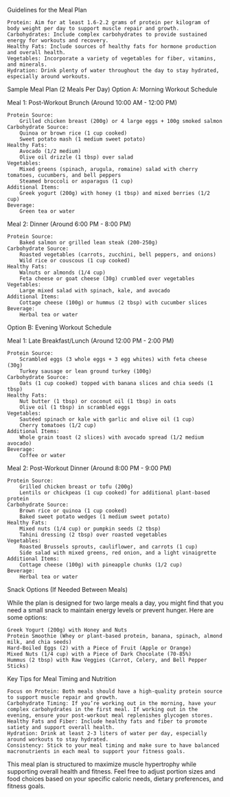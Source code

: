 Guidelines for the Meal Plan

    Protein: Aim for at least 1.6-2.2 grams of protein per kilogram of body weight per day to support muscle repair and growth.
    Carbohydrates: Include complex carbohydrates to provide sustained energy for workouts and recovery.
    Healthy Fats: Include sources of healthy fats for hormone production and overall health.
    Vegetables: Incorporate a variety of vegetables for fiber, vitamins, and minerals.
    Hydration: Drink plenty of water throughout the day to stay hydrated, especially around workouts.

Sample Meal Plan (2 Meals Per Day)
Option A: Morning Workout Schedule

Meal 1: Post-Workout Brunch (Around 10:00 AM - 12:00 PM)

    Protein Source:
        Grilled chicken breast (200g) or 4 large eggs + 100g smoked salmon
    Carbohydrate Source:
        Quinoa or brown rice (1 cup cooked)
        Sweet potato mash (1 medium sweet potato)
    Healthy Fats:
        Avocado (1/2 medium)
        Olive oil drizzle (1 tbsp) over salad
    Vegetables:
        Mixed greens (spinach, arugula, romaine) salad with cherry tomatoes, cucumbers, and bell peppers
        Steamed broccoli or asparagus (1 cup)
    Additional Items:
        Greek yogurt (200g) with honey (1 tbsp) and mixed berries (1/2 cup)
    Beverage:
        Green tea or water

Meal 2: Dinner (Around 6:00 PM - 8:00 PM)

    Protein Source:
        Baked salmon or grilled lean steak (200-250g)
    Carbohydrate Source:
        Roasted vegetables (carrots, zucchini, bell peppers, and onions)
        Wild rice or couscous (1 cup cooked)
    Healthy Fats:
        Walnuts or almonds (1/4 cup)
        Feta cheese or goat cheese (30g) crumbled over vegetables
    Vegetables:
        Large mixed salad with spinach, kale, and avocado
    Additional Items:
        Cottage cheese (100g) or hummus (2 tbsp) with cucumber slices
    Beverage:
        Herbal tea or water

Option B: Evening Workout Schedule

Meal 1: Late Breakfast/Lunch (Around 12:00 PM - 2:00 PM)

    Protein Source:
        Scrambled eggs (3 whole eggs + 3 egg whites) with feta cheese (30g)
        Turkey sausage or lean ground turkey (100g)
    Carbohydrate Source:
        Oats (1 cup cooked) topped with banana slices and chia seeds (1 tbsp)
    Healthy Fats:
        Nut butter (1 tbsp) or coconut oil (1 tbsp) in oats
        Olive oil (1 tbsp) in scrambled eggs
    Vegetables:
        Sautéed spinach or kale with garlic and olive oil (1 cup)
        Cherry tomatoes (1/2 cup)
    Additional Items:
        Whole grain toast (2 slices) with avocado spread (1/2 medium avocado)
    Beverage:
        Coffee or water

Meal 2: Post-Workout Dinner (Around 8:00 PM - 9:00 PM)

    Protein Source:
        Grilled chicken breast or tofu (200g)
        Lentils or chickpeas (1 cup cooked) for additional plant-based protein
    Carbohydrate Source:
        Brown rice or quinoa (1 cup cooked)
        Baked sweet potato wedges (1 medium sweet potato)
    Healthy Fats:
        Mixed nuts (1/4 cup) or pumpkin seeds (2 tbsp)
        Tahini dressing (2 tbsp) over roasted vegetables
    Vegetables:
        Roasted Brussels sprouts, cauliflower, and carrots (1 cup)
        Side salad with mixed greens, red onion, and a light vinaigrette
    Additional Items:
        Cottage cheese (100g) with pineapple chunks (1/2 cup)
    Beverage:
        Herbal tea or water

Snack Options (If Needed Between Meals)

While the plan is designed for two large meals a day, you might find that you need a small snack to maintain energy levels or prevent hunger. Here are some options:

    Greek Yogurt (200g) with Honey and Nuts
    Protein Smoothie (Whey or plant-based protein, banana, spinach, almond milk, and chia seeds)
    Hard-Boiled Eggs (2) with a Piece of Fruit (Apple or Orange)
    Mixed Nuts (1/4 cup) with a Piece of Dark Chocolate (70-85%)
    Hummus (2 tbsp) with Raw Veggies (Carrot, Celery, and Bell Pepper Sticks)

Key Tips for Meal Timing and Nutrition

    Focus on Protein: Both meals should have a high-quality protein source to support muscle repair and growth.
    Carbohydrate Timing: If you’re working out in the morning, have your complex carbohydrates in the first meal. If working out in the evening, ensure your post-workout meal replenishes glycogen stores.
    Healthy Fats and Fiber: Include healthy fats and fiber to promote satiety and support overall health.
    Hydration: Drink at least 2-3 liters of water per day, especially around workouts to stay hydrated.
    Consistency: Stick to your meal timing and make sure to have balanced macronutrients in each meal to support your fitness goals.

This meal plan is structured to maximize muscle hypertrophy while supporting overall health and fitness. Feel free to adjust portion sizes and food choices based on your specific caloric needs, dietary preferences, and fitness goals.
